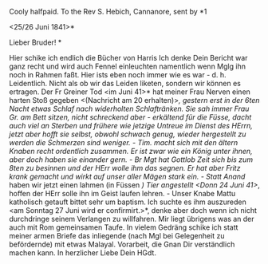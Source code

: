 Cooly halfpaid. To the Rev S. Hebich, Cannanore, sent by
<The Revd H Gundert>*1

 <25/26 Juni 1841>*

Lieber Bruder! <Hebich>*

Hier schike ich endlich die Bücher von Harris Ich denke Dein Bericht war ganz recht und wird auch Fennel einleuchten namentlich wenn Mglg ihn noch in Rahmen faßt. Hier ists eben noch immer wie es war - d. h. Leidentlich. Nicht als ob wir das Leiden liketen, sondern wir können es ertragen. Der Fr Greiner Tod <im Juni 41>* hat meiner Frau Nerven einen harten Stoß gegeben <(Nachricht am 20 erhalten)>*, gestern erst in der 6ten Nacht etwas Schlaf nach widerholten Schlaftränken. Sie sah immer Frau Gr. am Bett sitzen, nicht schreckend aber - erkältend für die Füsse, dacht auch viel an Sterben und frühere wie jetzige Untreue im Dienst des HErrn, jetzt aber hofft sie selbst, obwohl schwach genug, wieder hergestellt zu werden die Schmerzen sind weniger. - Tim. macht sich mit den ältern Knaben recht ordentlich zusammen. Er ist zwar wie ein König unter ihnen, aber doch haben sie einander gern. - Br Mgt hat Gottlob Zeit sich bis zum 8ten zu besinnen und der HErr wolle ihm das segnen. Er hat aber Fritz krank gemacht und wirkt auf unser aller Mägen stark ein. - Statt Anand <Gnanam>* haben wir jetzt einen lahmen (in Füssen <Tschattu>*) Tier angestellt <Donn 24 Juni 41>*, hoffen der HErr solle ihn im Geist laufen lehren. - Unser Knabe Mattu katholisch getauft bittet sehr um baptism. Ich suchte es ihm auszureden <am Sonntag 27 Juni wird er confirmirt.>*, denke aber doch wenn ich nicht durchdringe seinem Verlangen zu willfahren. Mir liegt übrigens was an der auch mit Rom gemeinsamen Taufe. In vielem Gedräng schike ich statt meiner armen Briefe das inliegende (nach Mgl bei Gelegenheit zu befördernde) mit etwas Malayal. Vorarbeit, die Gnan Dir verständlich machen kann.
 In herzlicher Liebe Dein HGdt.
